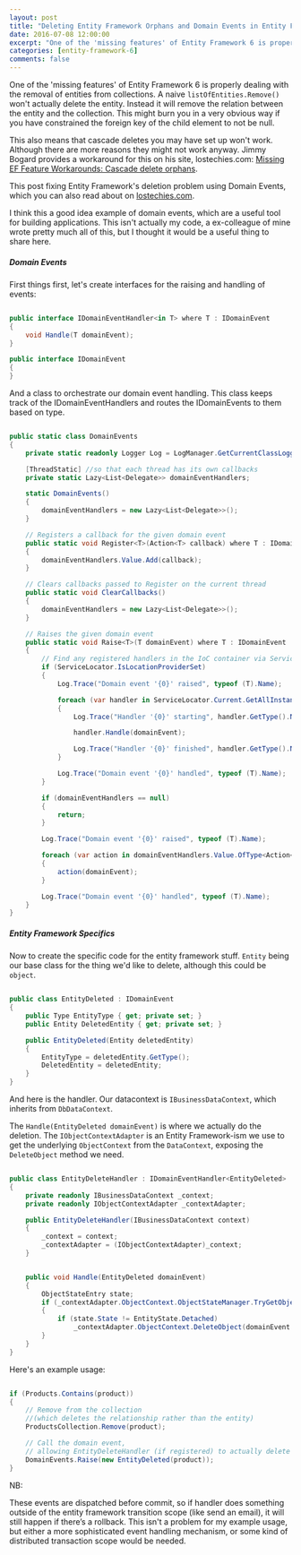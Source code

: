 ```yaml
---
layout: post
title: "Deleting Entity Framework Orphans and Domain Events in Entity Framework 6"
date: 2016-07-08 12:00:00
excerpt: "One of the 'missing features' of Entity Framework 6 is properly dealing with the removal of entities from collections. Let's add orphaned entity removal to our EF project."
categories: [entity-framework-6]
comments: false
---
```


One of the 'missing features' of Entity Framework 6 is properly dealing with the removal of entities from collections. A naive `listOfEntities.Remove()` won't actually delete the entity. Instead it will remove the relation between the entity and the collection. This might burn you in a very obvious way if you have constrained the foreign key of the child element to not be null.

This also means that cascade deletes you may have set up won't work. Although there are more reasons they might not work anyway. Jimmy Bogard provides a workaround for this on his site, lostechies.com: [Missing EF Feature Workarounds: Cascade delete orphans](https://lostechies.com/jimmybogard/2014/05/08/missing-ef-feature-workarounds-cascade-delete-orphans/).

This post fixing Entity Framework's deletion problem using Domain Events, which you can also read about on [lostechies.com](https://lostechies.com/jimmybogard/2010/04/08/strengthening-your-domain-domain-events/).

I think this a good idea example of domain events, which are a useful tool for building applications. This isn't actually my code, a ex-colleague of mine wrote pretty much all of this, but I thought it would be a useful thing to share here.

##### Domain Events

First things first, let's create interfaces for the raising and handling of events:

```csharp

public interface IDomainEventHandler<in T> where T : IDomainEvent
{
    void Handle(T domainEvent);
}

public interface IDomainEvent
{
}

```

And a class to orchestrate our domain event handling. This class keeps track of the IDomainEventHandlers and routes the IDomainEvents to them based on type.

```csharp

public static class DomainEvents
{
    private static readonly Logger Log = LogManager.GetCurrentClassLogger();

    [ThreadStatic] //so that each thread has its own callbacks
    private static Lazy<List<Delegate>> domainEventHandlers;

    static DomainEvents()
    {
        domainEventHandlers = new Lazy<List<Delegate>>();
    }

    // Registers a callback for the given domain event
    public static void Register<T>(Action<T> callback) where T : IDomainEvent
    {
        domainEventHandlers.Value.Add(callback);
    }

    // Clears callbacks passed to Register on the current thread
    public static void ClearCallbacks()
    {
        domainEventHandlers = new Lazy<List<Delegate>>();
    }

    // Raises the given domain event
    public static void Raise<T>(T domainEvent) where T : IDomainEvent
    {
        // Find any registered handlers in the IoC container via ServiceLocator
        if (ServiceLocator.IsLocationProviderSet)
        {
            Log.Trace("Domain event '{0}' raised", typeof (T).Name);

            foreach (var handler in ServiceLocator.Current.GetAllInstances<IDomainEventHandler<T>>())
            {
                Log.Trace("Handler '{0}' starting", handler.GetType().Name);

                handler.Handle(domainEvent);

                Log.Trace("Handler '{0}' finished", handler.GetType().Name);
            }

            Log.Trace("Domain event '{0}' handled", typeof (T).Name);
        }

        if (domainEventHandlers == null)
        {
            return;
        }

        Log.Trace("Domain event '{0}' raised", typeof (T).Name);

        foreach (var action in domainEventHandlers.Value.OfType<Action<T>>())
        {
            action(domainEvent);
        }

        Log.Trace("Domain event '{0}' handled", typeof (T).Name);
    }
}


```

##### Entity Framework Specifics

Now to create the specific code for the entity framework stuff. `Entity` being our base class for the thing we'd like to delete, although this could be `object`.

```csharp

public class EntityDeleted : IDomainEvent
{
    public Type EntityType { get; private set; }
    public Entity DeletedEntity { get; private set; }

    public EntityDeleted(Entity deletedEntity)
    {
        EntityType = deletedEntity.GetType();
        DeletedEntity = deletedEntity;
    }
}

```

And here is the handler. Our datacontext is `IBusinessDataContext`, which inherits from `DbDataContext`.


The `Handle(EntityDeleted domainEvent)` is where we actually do the deletion.
The `IObjectContextAdapter` is an Entity Framework-ism we use to get the underlying `ObjectContext` from the `DataContext`, exposing the `DeleteObject` method we need.


```csharp

public class EntityDeleteHandler : IDomainEventHandler<EntityDeleted>
{
    private readonly IBusinessDataContext _context;
    private readonly IObjectContextAdapter _contextAdapter;

    public EntityDeleteHandler(IBusinessDataContext context)
    {
        _context = context;
        _contextAdapter = (IObjectContextAdapter)_context;
    }


    public void Handle(EntityDeleted domainEvent)
    {
        ObjectStateEntry state;
        if (_contextAdapter.ObjectContext.ObjectStateManager.TryGetObjectStateEntry(domainEvent.DeletedEntity, out state))
        {
            if (state.State != EntityState.Detached)
                _contextAdapter.ObjectContext.DeleteObject(domainEvent.DeletedEntity);
        }
    }
}

```

Here's an example usage:

```csharp

if (Products.Contains(product))
{
	// Remove from the collection
	//(which deletes the relationship rather than the entity)
    ProductsCollection.Remove(product);

	// Call the domain event,
	// allowing EntityDeleteHandler (if registered) to actually delete the object
    DomainEvents.Raise(new EntityDeleted(product));
}

```

NB:

These events are dispatched before commit, so if handler does something outside of the entity framework transition scope (like send an email), it will still happen if there’s a rollback. This isn't a problem for my example usage, but either a more sophisticated event handling mechanism, or some kind of distributed transaction scope would be needed.
